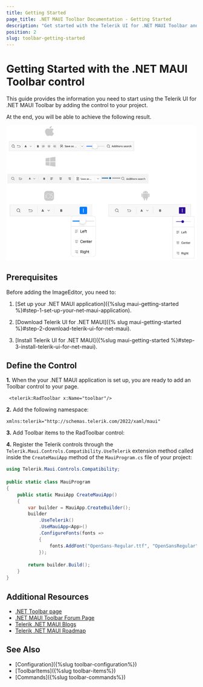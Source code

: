 ```yaml
---
title: Getting Started
page_title: .NET MAUI Toolbar Documentation - Getting Started
description: "Get started with the Telerik UI for .NET MAUI Toolbar and add the control to your .NET MAUI project."
position: 2
slug: toolbar-getting-started
---
```


# Getting Started with the .NET MAUI Toolbar control

This guide provides the information you need to start using the Telerik UI for .NET MAUI Toolbar by adding the control to your project.

At the end, you will be able to achieve the following result.

![.NET MAUI Toolbar Getting Started](images/toolbar-getting-started.png)

## Prerequisites

Before adding the ImageEditor, you need to:

1. [Set up your .NET MAUI application]({%slug maui-getting-started %}#step-1-set-up-your-net-maui-application).

1. [Download Telerik UI for .NET MAUI]({% slug maui-getting-started %}#step-2-download-telerik-ui-for-net-maui).

1. [Install Telerik UI for .NET MAUI]({%slug maui-getting-started %}#step-3-install-telerik-ui-for-net-maui).

## Define the Control

**1.** When the your .NET MAUI application is set up, you are ready to add an Toolbar control to your page.

```XAML
 <telerik:RadToolbar x:Name="toolbar"/>
```

**2.** Add the following namespace:

 ```XAML
xmlns:telerik="http://schemas.telerik.com/2022/xaml/maui"
 ```

**3.** Add Toolbar items to the RadToolbar control:

<snippet id='toolbar-getting-started'/>

**4.** Register the Telerik controls through the `Telerik.Maui.Controls.Compatibility.UseTelerik` extension method called inside the `CreateMauiApp` method of the `MauiProgram.cs` file of your project:

```C#
using Telerik.Maui.Controls.Compatibility;

public static class MauiProgram
{
	public static MauiApp CreateMauiApp()
	{
		var builder = MauiApp.CreateBuilder();
		builder
			.UseTelerik()
			.UseMauiApp<App>()
			.ConfigureFonts(fonts =>
			{
				fonts.AddFont("OpenSans-Regular.ttf", "OpenSansRegular");
			});

		return builder.Build();
	}
}           
```

## Additional Resources

- [.NET Toolbar page](https://www.telerik.com/maui-ui/toolbar)
- [.NET MAUI Toolbar Forum Page](https://www.telerik.com/forums/maui?tagId=1781)
- [Telerik .NET MAUI Blogs](https://www.telerik.com/blogs/mobile-net-maui)
- [Telerik .NET MAUI Roadmap](https://www.telerik.com/support/whats-new/maui-ui/roadmap)

## See Also

- [Configuration]({%slug toolbar-configuration%})
- [ToolbarItems]({%slug toolbar-items%})
- [Commands]({%slug toolbar-commands%})


